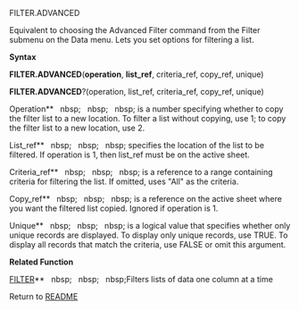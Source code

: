 FILTER.ADVANCED

Equivalent to choosing the Advanced Filter command from the Filter
submenu on the Data menu. Lets you set options for filtering a list.

**Syntax**

**FILTER.ADVANCED**(**operation**, **list\_ref**, criteria\_ref,
copy\_ref, unique)

**FILTER.ADVANCED**?(operation, list\_ref, criteria\_ref, copy\_ref,
unique)

Operation**&nbsp;&nbsp;&nbsp;nbsp;&nbsp;&nbsp;&nbsp;nbsp;&nbsp;&nbsp;&nbsp;nbsp;&nbsp;is a number specifying whether to copy
the filter list to a new location. To filter a list without copying, use
1; to copy the filter list to a new location, use 2.

List\_ref**&nbsp;&nbsp;&nbsp;nbsp;&nbsp;&nbsp;&nbsp;nbsp;&nbsp;&nbsp;&nbsp;nbsp;&nbsp;specifies the location of the list to
be filtered. If operation is 1, then list\_ref must be on the active
sheet.

Criteria\_ref**&nbsp;&nbsp;&nbsp;nbsp;&nbsp;&nbsp;&nbsp;nbsp;&nbsp;&nbsp;&nbsp;nbsp;&nbsp;is a reference to a range
containing criteria for filtering the list. If omitted, uses "All" as
the criteria.

Copy\_ref**&nbsp;&nbsp;&nbsp;nbsp;&nbsp;&nbsp;&nbsp;nbsp;&nbsp;&nbsp;&nbsp;nbsp;&nbsp;is a reference on the active sheet
where you want the filtered list copied. Ignored if operation is 1.

Unique**&nbsp;&nbsp;&nbsp;nbsp;&nbsp;&nbsp;&nbsp;nbsp;&nbsp;&nbsp;&nbsp;nbsp;&nbsp;is a logical value that specifies whether
only unique records are displayed. To display only unique records, use
TRUE. To display all records that match the criteria, use FALSE or omit
this argument.

**Related Function**

[FILTER](FILTER.md)**&nbsp;&nbsp;&nbsp;nbsp;&nbsp;&nbsp;&nbsp;nbsp;&nbsp;&nbsp;&nbsp;nbsp;Filters lists of data one column at a time



Return to [README](README.md)

